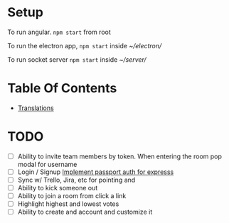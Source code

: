 Setup
=====

To run angular.
`npm start` from root

To run the electron app,
`npm start` inside *~/electron/*

To run socket server
`npm start` inside *~/server/*

Table Of Contents
===
* [Translations](./docs/translations.md)

TODO
====
* [ ] Ability to invite team members by token. When entering the room pop modal for username
* [ ] Login / Signup [Implement passport auth for expresss](http://passportjs.org/)
* [ ] Sync w/ Trello, Jira, etc for pointing and
* [ ] Ability to kick someone out
* [ ] Ability to join a room from click a link
* [ ] Highlight highest and lowest votes
* [ ] Ability to create and account and customize it
